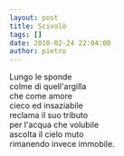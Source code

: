 ```yaml
---
layout: post
title: Scivolò
tags: []
date: 2010-02-24 22:04:00
author: pietro
---
```

Lungo le sponde<br/>colme di quell'argilla<br/>che come amore<br/>cieco ed insaziabile<br/>reclama il suo tributo<br/>per l'acqua che volubile<br/>ascolta il cielo muto<br/>rimanendo invece immobile.
